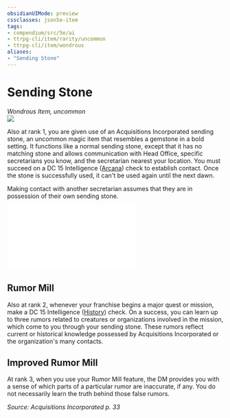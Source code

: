 ```yaml
---
obsidianUIMode: preview
cssclasses: json5e-item
tags:
- compendium/src/5e/ai
- ttrpg-cli/item/rarity/uncommon
- ttrpg-cli/item/wondrous
aliases: 
- "Sending Stone"
---
```

# Sending Stone
*Wondrous Item, uncommon*  
![](/3-Mechanics/CLI/items/img/sending-stone.webp#right)  


Also at rank 1, you are given use of an Acquisitions Incorporated sending stone, an uncommon magic item that resembles a gemstone in a bold setting. It functions like a normal sending stone, except that it has no matching stone and allows communication with Head Office, specific secretarians you know, and the secretarian nearest your location. You must succeed on a DC 15 Intelligence ([Arcana](/3-Mechanics/CLI/rules/skills.md#Arcana)) check to establish contact. Once the stone is successfully used, it can't be used again until the next dawn.

Making contact with another secretarian assumes that they are in possession of their own sending stone.

![Quirks of Your Sending Stone](/3-Mechanics/CLI/tables/quirks-of-your-sending-stone-ai.md)

## Rumor Mill

Also at rank 2, whenever your franchise begins a major quest or mission, make a DC 15 Intelligence ([History](/3-Mechanics/CLI/rules/skills.md#History)) check. On a success, you can learn up to three rumors related to creatures or organizations involved in the mission, which come to you through your sending stone. These rumors reflect current or historical knowledge possessed by Acquisitions Incorporated or the organization's many contacts.

## Improved Rumor Mill

At rank 3, when you use your Rumor Mill feature, the DM provides you with a sense of which parts of a particular rumor are inaccurate, if any. You do not necessarily learn the truth behind those false rumors.

*Source: Acquisitions Incorporated p. 33*